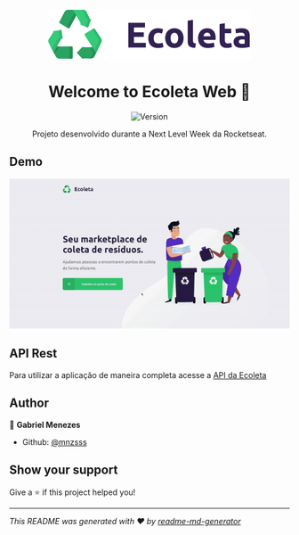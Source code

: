 <p align="center">
 <img alt="Ecoleta" src="./starter/assets/icones/logo.svg" />
</p>

<h1 align="center">Welcome to Ecoleta Web 👋</h1>
<p align="center">
  <img alt="Version" src="https://img.shields.io/badge/version-0.1-blue.svg?cacheSeconds=2592000" />
</p>

<p align="center">
 Projeto desenvolvido durante a Next Level Week da Rocketseat.
</p>

## Demo

<p align="center">
  <img alt="Home Page" src="./github/preview.gif" />
</p>

## API Rest

Para utilizar a aplicação de maneira completa acesse a [API da Ecoleta](https://github.com/mnzsss/ecoleta-api)

## Author

👤 **Gabriel Menezes**

* Github: [@mnzsss](https://github.com/mnzsss)

## Show your support

Give a ⭐️ if this project helped you!

***
_This README was generated with ❤️ by [readme-md-generator](https://github.com/kefranabg/readme-md-generator)_
